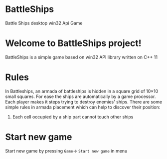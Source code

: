 # BattleShips
Battle Ships desktop win32 Api Game 

# Welcome to BattleShips project!

BattleShips is a simple game based on win32 API library written on C++ 11

# Rules 
In Battleships, an armada of battleships is hidden in a square grid of 10×10 small squares. For ease the ships are automatically by a game processor.
Each player makes it steps trying to destroy enemies' ships. There are some simple rules in armada placement which can help to discover their position:

1. Each cell occupied by a ship part cannot touch other ships 

# Start new game 
Start new game by pressing `Game`-> `Start new game` in menu
